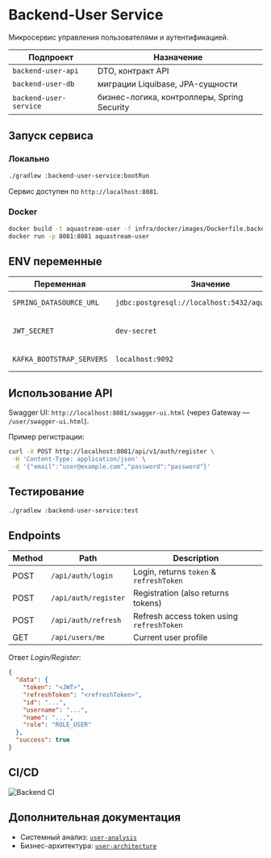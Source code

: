 # Backend-User Service

Микросервис управления пользователями и аутентификацией.

| Подпроект | Назначение |
|-----------|-----------|
| `backend-user-api`     | DTO, контракт API |
| `backend-user-db`      | миграции Liquibase, JPA-сущности |
| `backend-user-service` | бизнес-логика, контроллеры, Spring Security |

## Запуск сервиса

### Локально
```bash
./gradlew :backend-user-service:bootRun
```
Сервис доступен по `http://localhost:8081`.

### Docker
```bash
docker build -t aquastream-user -f infra/docker/images/Dockerfile.backend-user .
docker run -p 8081:8081 aquastream-user
```

## ENV переменные
| Переменная | Значение | Описание |
|------------|----------|----------|
| `SPRING_DATASOURCE_URL` | `jdbc:postgresql://localhost:5432/aquastream_db` | База PostgreSQL |
| `JWT_SECRET` | `dev-secret` | Ключ подписи HMAC |
| `KAFKA_BOOTSTRAP_SERVERS` | `localhost:9092` | Kafka bootstrap |

## Использование API
Swagger UI: `http://localhost:8081/swagger-ui.html` (через Gateway — `/user/swagger-ui.html`).

Пример регистрации:
```bash
curl -X POST http://localhost:8081/api/v1/auth/register \
 -H 'Content-Type: application/json' \
 -d '{"email":"user@example.com","password":"password"}'
```

## Тестирование
```bash
./gradlew :backend-user-service:test
```

## Endpoints

| Method | Path | Description |
|--------|------|-------------|
| POST | `/api/auth/login` | Login, returns `token` & `refreshToken` |
| POST | `/api/auth/register` | Registration (also returns tokens) |
| POST | `/api/auth/refresh` | Refresh access token using `refreshToken` |
| GET  | `/api/users/me` | Current user profile |

Ответ *Login/Register*:

```json
{
  "data": {
    "token": "<JWT>",
    "refreshToken": "<refreshToken>",
    "id": "...",
    "username": "...",
    "name": "...",
    "role": "ROLE_USER"
  },
  "success": true
}
```

## CI/CD
![Backend CI](https://github.com/egorov-ma/aquastream/actions/workflows/backend-ci.yml/badge.svg)

## Дополнительная документация
- Системный анализ: [`user-analysis`](../infra/docs/system-analysis/user-analysis.md)
- Бизнес-архитектура: [`user-architecture`](../infra/docs/business-architecture/user-architecture.md)